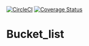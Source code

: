[![CircleCI](https://circleci.com/gh/geeeh/BucketList.svg?style=svg)](https://circleci.com/gh/geeeh/BucketList)
[![Coverage Status](https://coveralls.io/repos/github/geeeh/BucketList/badge.svg)](https://coveralls.io/github/geeeh/BucketList)
# Bucket_list